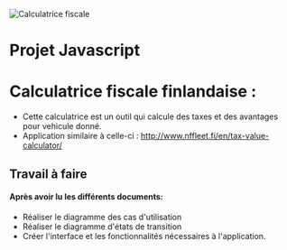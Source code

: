![Calculatrice fiscale](http://s3-eu-west-1.amazonaws.com/carmag-wp/carmag/wp-content/uploads/2017/11/07095224/lambo-2-790x474.jpg)
# Projet Javascript

# Calculatrice fiscale finlandaise :

* Cette calculatrice est un outil qui calcule des taxes et des avantages pour vehicule donné.
* Application similaire à celle-ci : http://www.nffleet.fi/en/tax-value-calculator/
## Travail à faire 

####  Après avoir lu les différents documents:
- Réaliser le diagramme des cas d'utilisation
- Réaliser le diagramme d'états de transition 
- Créer l'interface et les fonctionnalités nécessaires à l'application.


